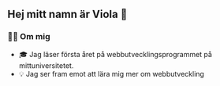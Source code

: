 ## Hej mitt namn är Viola 👋

### :woman_technologist: Om mig
 - :mortar_board: Jag läser första året på webbutvecklingsprogrammet på mittuniversitetet.
 - :bulb: Jag ser fram emot att lära mig mer om webbutveckling

